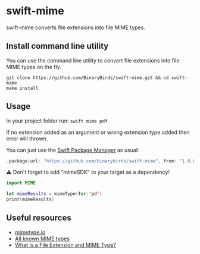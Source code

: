 # swift-mime

swift-mime converts file extensions into file MIME types.


## Install command line utility

You can use the command line utility to convert file extensions into file MIME types on the fly.

```
git clone https://github.com/BinaryBirds/swift-mime.git && cd swift-mime
make install
```

## Usage

In your project folder run:
`swift mime pdf` 

If no extension added as an argument or wrong extension type added then error will thrown.

You can just use the [Swift Package Manager](https://theswiftdev.com/2017/11/09/swift-package-manager-tutorial/) as usual:

```swift
.package(url: "https://github.com/binarybirds/swift-mime", from: "1.0.0"),
```

⚠️ Don't forget to add "mimeSDK" to your target as a dependency!

```swift
import MIME

let mimeResults = mimeType(for:'pd')
print(mimeResults)
```

## Useful resources

- [mimetype.io](https://mimetype.io/all-types/)
- [All known MIME types](https://www.digipres.org/formats/mime-types/)
- [What Is a File Extension and MIME Type?](https://www.lifewire.com/file-extensions-and-mime-types-3469109)
